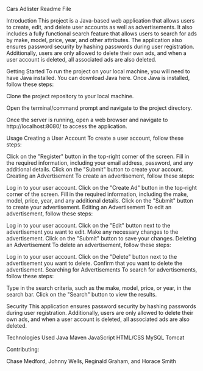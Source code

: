 Cars Adlister Readme File

Introduction
This project is a Java-based web application that allows users to create, edit, and delete user accounts as well as advertisements. It also includes a fully functional search feature that allows users to search for ads by make, model, price, year, and other attributes. The application also ensures password security by hashing passwords during user registration. Additionally, users are only allowed to delete their own ads, and when a user account is deleted, all associated ads are also deleted.

Getting Started
To run the project on your local machine, you will need to have Java installed. You can download Java here. Once Java is installed, follow these steps:

Clone the project repository to your local machine.

Open the terminal/command prompt and navigate to the project directory.

Once the server is running, open a web browser and navigate to http://localhost:8080/ to access the application.

Usage
Creating a User Account
To create a user account, follow these steps:

Click on the "Register" button in the top-right corner of the screen.
Fill in the required information, including your email address, password, and any additional details.
Click on the "Submit" button to create your account.
Creating an Advertisement
To create an advertisement, follow these steps:

Log in to your user account.
Click on the "Create Ad" button in the top-right corner of the screen.
Fill in the required information, including the make, model, price, year, and any additional details.
Click on the "Submit" button to create your advertisement.
Editing an Advertisement
To edit an advertisement, follow these steps:

Log in to your user account.
Click on the "Edit" button next to the advertisement you want to edit.
Make any necessary changes to the advertisement.
Click on the "Submit" button to save your changes.
Deleting an Advertisement
To delete an advertisement, follow these steps:

Log in to your user account.
Click on the "Delete" button next to the advertisement you want to delete.
Confirm that you want to delete the advertisement.
Searching for Advertisements
To search for advertisements, follow these steps:

Type in the search criteria, such as the make, model, price, or year, in the search bar.
Click on the "Search" button to view the results.

Security
This application ensures password security by hashing passwords during user registration. Additionally, users are only allowed to delete their own ads, and when a user account is deleted, all associated ads are also deleted.

Technologies Used
Java
Maven
JavaScript
HTML/CSS
MySQL
Tomcat

Contributing:

Chase Medford, Johnny Wells, Reginald Graham, and Horace Smith
